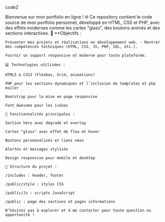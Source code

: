 codeZ

Bienvenue sur mon portfolio en ligne ! 
🌐 Ce repository contient le code source de mon portfolio personnel, développé en HTML, CSS et PHP, avec des effets modernes comme les cartes "glass", des boutons animés et des sections interactives. 📌 **Objectifs :

    Présenter mes projets et réalisations en développement web. - Montrer mes compétences techniques (HTML, CSS, JS, PHP, SQL, etc.).

    Fournir un support responsive et moderne pour toute plateforme.

    💻 Technologies utilisées :

    HTML5 & CSS3 (Flexbox, Grid, animations)

    PHP pour les sections dynamiques et l’inclusion de templates et php mailer

    Bootstrap pour la mise en page responsive

    Font Awesome pour les icônes

    🚀 Fonctionnalités principales :

    Section héro avec dégradé et overlay

    Cartes "glass" avec effet de flou et hover

    Boutons personnalisés et liens néon

    Alertes et messages stylisés

    Design responsive pour mobile et desktop

    📂 Structure du projet :

    /includes : header, footer

    /public/style : styles CSS

    /public/Js : scripts JavaScript

    /public : page des sections et pages informations

    N’hésitez pas à explorer et à me contacter pour toute question ou opportunité !
